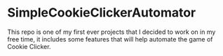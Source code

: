 # SimpleCookieClickerAutomator
This repo is one of my first ever projects that I decided to work on in my free time, it includes some features that will help automate the game of Cookie Clicker.

